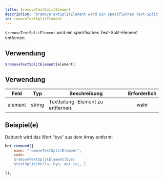 ```yaml
---
title: $removeTextSplitElement
description: '$removeTextSplitElement wird ein spezifisches Text-Split-Element entfernen.'
id: removeTextSplitElement
---
```


`$removeTextSplitElement` wird ein spezifisches Text-Split-Element entfernen.

## Verwendung

```php
$removeTextSplitElement[element]
```

## Verwendung

| Feld    | Typ    | Beschreibung                      | Erforderlich |
| ------- | ------ | --------------------------------- |:------------:|
| element | string | Textteilung-Element zu entfernen. |     wahr     |

## Beispiel(e)

Dadurch wird das Wort "bye" aus dem Array entfernt:

```javascript
bot.command({
    name: "removeTextSplitElement",
    code: `
    $removeTextSplitElement[bye]
    $textSplit[hello, bye, aoi.js;, ]
    `
});
```
